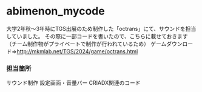 # abimenon_mycode
大学2年秋～3年時にTGS出展のため制作した「octrans」にて、サウンドを担当していました。
その際に一部コードを書いたので、こちらに載せておきます（チーム制作物がプライベートで制作が行われているため）
ゲームダウンロード⇒http://mkmlab.net/TGS/2024/game/octrans.html

### 担当箇所
サウンド制作
設定画面・音量バー
CRIADX関連のコード
